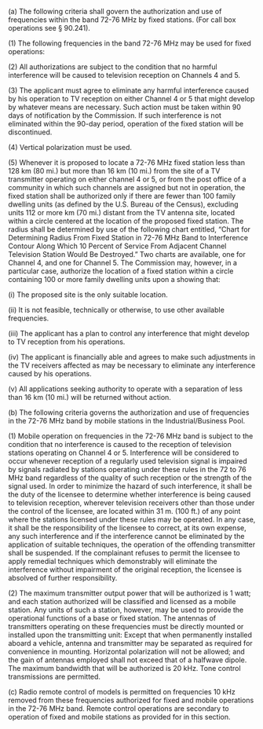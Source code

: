 (a) The following criteria shall govern the authorization and use of frequencies within the band 72-76 MHz by fixed stations. (For call box operations see § 90.241).

(1) The following frequencies in the band 72-76 MHz may be used for fixed operations:

(2) All authorizations are subject to the condition that no harmful interference will be caused to television reception on Channels 4 and 5.

(3) The applicant must agree to eliminate any harmful interference caused by his operation to TV reception on either Channel 4 or 5 that might develop by whatever means are necessary. Such action must be taken within 90 days of notification by the Commission. If such interference is not eliminated within the 90-day period, operation of the fixed station will be discontinued.

(4) Vertical polarization must be used.

(5) Whenever it is proposed to locate a 72-76 MHz fixed station less than 128 km (80 mi.) but more than 16 km (10 mi.) from the site of a TV transmitter operating on either channel 4 or 5, or from the post office of a community in which such channels are assigned but not in operation, the fixed station shall be authorized only if there are fewer than 100 family dwelling units (as defined by the U.S. Bureau of the Census), excluding units 112 or more km (70 mi.) distant from the TV antenna site, located within a circle centered at the location of the proposed fixed station. The radius shall be determined by use of the following chart entitled, “Chart for Determining Radius From Fixed Station in 72-76 MHz Band to Interference Contour Along Which 10 Percent of Service From Adjacent Channel Television Station Would Be Destroyed.” Two charts are available, one for Channel 4, and one for Channel 5. The Commission may, however, in a particular case, authorize the location of a fixed station within a circle containing 100 or more family dwelling units upon a showing that:

(i) The proposed site is the only suitable location.

(ii) It is not feasible, technically or otherwise, to use other available frequencies.

(iii) The applicant has a plan to control any interference that might develop to TV reception from his operations.

(iv) The applicant is financially able and agrees to make such adjustments in the TV receivers affected as may be necessary to eliminate any interference caused by his operations.

(v) All applications seeking authority to operate with a separation of less than 16 km (10 mi.) will be returned without action.

(b) The following criteria governs the authorization and use of frequencies in the 72-76 MHz band by mobile stations in the Industrial/Business Pool.

(1) Mobile operation on frequencies in the 72-76 MHz band is subject to the condition that no interference is caused to the reception of television stations operating on Channel 4 or 5. Interference will be considered to occur whenever reception of a regularly used television signal is impaired by signals radiated by stations operating under these rules in the 72 to 76 MHz band regardless of the quality of such reception or the strength of the signal used. In order to minimize the hazard of such interference, it shall be the duty of the licensee to determine whether interference is being caused to television reception, wherever television receivers other than those under the control of the licensee, are located within 31 m. (100 ft.) of any point where the stations licensed under these rules may be operated. In any case, it shall be the responsibility of the licensee to correct, at its own expense, any such interference and if the interference cannot be eliminated by the application of suitable techniques, the operation of the offending transmitter shall be suspended. If the complainant refuses to permit the licensee to apply remedial techniques which demonstrably will eliminate the interference without impairment of the original reception, the licensee is absolved of further responsibility.

(2) The maximum transmitter output power that will be authorized is 1 watt; and each station authorized will be classified and licensed as a mobile station. Any units of such a station, however, may be used to provide the operational functions of a base or fixed station. The antennas of transmitters operating on these frequencies must be directly mounted or installed upon the transmitting unit: Except that when permanently installed aboard a vehicle, antenna and transmitter may be separated as required for convenience in mounting. Horizontal polarization will not be allowed; and the gain of antennas employed shall not exceed that of a halfwave dipole. The maximum bandwidth that will be authorized is 20 kHz. Tone control transmissions are permitted.

(c) Radio remote control of models is permitted on frequencies 10 kHz removed from these frequencies authorized for fixed and mobile operations in the 72-76 MHz band. Remote control operations are secondary to operation of fixed and mobile stations as provided for in this section.

